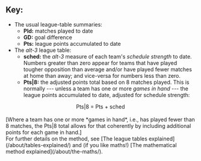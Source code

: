 ## Key:

* The usual league-table summaries:
  - **Pld:** matches played to date
  - **GD:** goal difference
  - **Pts:** league points accumulated to date
* The *alt-3* league table:
  - **sched:** the *alt-3* measure of each team's *schedule strength* to date.  Numbers greater than zero appear for teams that have played tougher opposition than average and/or have played fewer matches at home than away; and vice-versa for numbers less than zero. 
  - **Pts\|8:** the adjusted points total based on 8 matches played.  This is normally --- unless a team has one or more *games in hand* --- the league points accumulated to date, adjusted for schedule strength:
<center>            Pts|8 = Pts + sched  </center>

<br>
[Where a team has one or more *games in hand*, i.e., has played fewer than 8 matches, the Pts|8 total allows for that coherently by including additional points for each game in hand.]
  

<br>
For further details on the method, see 
[The league tables explained](/about/tables-explained/) and (if you like maths!) [The mathematical method explained](/about/the-maths/).
